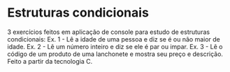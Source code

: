 # Estruturas condicionais

3 exercícios feitos em aplicação de console para estudo de estruturas condicionais:
Ex. 1 - Lê a idade de uma pessoa e diz se é ou não maior de idade.
Ex. 2 - Lê um número inteiro e diz se ele é par ou impar.
Ex. 3 - Lê o código de um produto de uma lanchonete e mostra seu preço e descrição.
Feito a partir da tecnologia C.

